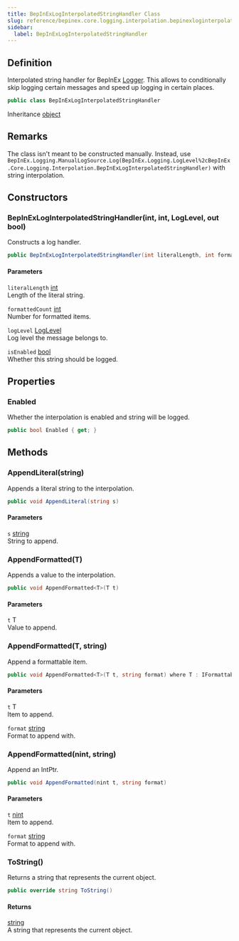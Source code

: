 ```yaml
---
title: BepInExLogInterpolatedStringHandler Class
slug: reference/bepinex.core.logging.interpolation.bepinexloginterpolatedstringhandler
sidebar:
  label: BepInExLogInterpolatedStringHandler
---
```

## Definition

Interpolated string handler for BepInEx [Logger](../bepinex.logging.logger/). This allows to conditionally skip logging certain messages and speed up logging in certain places.

```csharp title="C#"
public class BepInExLogInterpolatedStringHandler
```

Inheritance [object](https://learn.microsoft.com/dotnet/api/system.object/)
## Remarks

The class isn't meant to be constructed manually. Instead, use `BepInEx.Logging.ManualLogSource.Log(BepInEx.Logging.LogLevel%2cBepInEx.Core.Logging.Interpolation.BepInExLogInterpolatedStringHandler)` with string interpolation.

## Constructors

### BepInExLogInterpolatedStringHandler(int, int, LogLevel, out bool)

Constructs a log handler.

```csharp title="C#"
public BepInExLogInterpolatedStringHandler(int literalLength, int formattedCount, LogLevel logLevel, out bool isEnabled)
```

#### Parameters

`literalLength` [int](https://learn.microsoft.com/dotnet/api/system.int32/)  
Length of the literal string.

`formattedCount` [int](https://learn.microsoft.com/dotnet/api/system.int32/)  
Number for formatted items.

`logLevel` [LogLevel](../bepinex.logging.loglevel/)  
Log level the message belongs to.

`isEnabled` [bool](https://learn.microsoft.com/dotnet/api/system.boolean/)  
Whether this string should be logged.


## Properties

### Enabled

Whether the interpolation is enabled and string will be logged.

```csharp title="C#"
public bool Enabled { get; }
```

## Methods

### AppendLiteral(string)

Appends a literal string to the interpolation.

```csharp title="C#"
public void AppendLiteral(string s)
```

#### Parameters

`s` [string](https://learn.microsoft.com/dotnet/api/system.string/)  
String to append.


### AppendFormatted<T>(T)

Appends a value to the interpolation.

```csharp title="C#"
public void AppendFormatted<T>(T t)
```

#### Parameters

`t` T  
Value to append.


### AppendFormatted<T>(T, string)

Append a formattable item.

```csharp title="C#"
public void AppendFormatted<T>(T t, string format) where T : IFormattable
```

#### Parameters

`t` T  
Item to append.

`format` [string](https://learn.microsoft.com/dotnet/api/system.string/)  
Format to append with.


### AppendFormatted(nint, string)

Append an IntPtr.

```csharp title="C#"
public void AppendFormatted(nint t, string format)
```

#### Parameters

`t` [nint](https://learn.microsoft.com/dotnet/api/system.intptr/)  
Item to append.

`format` [string](https://learn.microsoft.com/dotnet/api/system.string/)  
Format to append with.


### ToString()

Returns a string that represents the current object.

```csharp title="C#"
public override string ToString()
```

#### Returns

[string](https://learn.microsoft.com/dotnet/api/system.string/)  
A string that represents the current object.